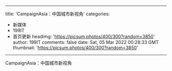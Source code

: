 
---
title: 'CampaignAsia：中国城市新视角'
categories: 
 - 新媒体
 - 199IT
 - 首页更新
headimg: 'https://picsum.photos/400/300?random=3850'
author: 199IT
comments: false
date: Sat, 05 Mar 2022 00:28:33 GMT
thumbnail: 'https://picsum.photos/400/300?random=3850'
---

<div>   
CampaignAsia：中国城市新视角  
</div>
            
